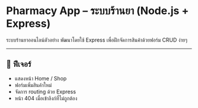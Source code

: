 #  Pharmacy App – ระบบร้านยา (Node.js + Express)

ระบบร้านยาออนไลน์ตัวอย่าง พัฒนาโดยใช้ Express เพื่อฝึกจัดการสินค้าด้วยฟอร์ม CRUD ง่ายๆ

---

## 🚀 ฟีเจอร์
- แสดงหน้า Home / Shop
- ฟอร์มเพิ่มสินค้าใหม่
- จัดการ routing ด้วย Express
- หน้า 404 เมื่อเข้าลิงก์ที่ไม่ถูกต้อง
